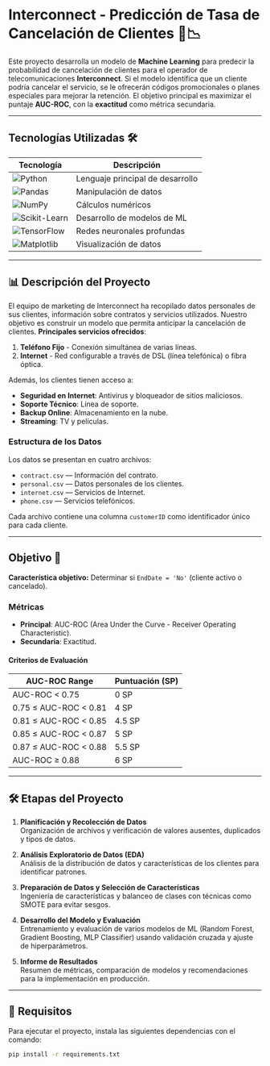 # Interconnect - Predicción de Tasa de Cancelación de Clientes 🚀📉

Este proyecto desarrolla un modelo de **Machine Learning** para predecir la probabilidad de cancelación de clientes para el operador de telecomunicaciones **Interconnect**. Si el modelo identifica que un cliente podría cancelar el servicio, se le ofrecerán códigos promocionales o planes especiales para mejorar la retención. El objetivo principal es maximizar el puntaje **AUC-ROC**, con la **exactitud** como métrica secundaria.

---

## Tecnologías Utilizadas 🛠️

| Tecnología | Descripción |
| --- | --- |
| ![Python](https://img.shields.io/badge/-Python-3776AB?logo=python&logoColor=white&style=for-the-badge) | Lenguaje principal de desarrollo |
| ![Pandas](https://img.shields.io/badge/-Pandas-150458?logo=pandas&logoColor=white&style=for-the-badge) | Manipulación de datos |
| ![NumPy](https://img.shields.io/badge/-NumPy-013243?logo=numpy&logoColor=white&style=for-the-badge) | Cálculos numéricos |
| ![Scikit-Learn](https://img.shields.io/badge/-Scikit%20Learn-F7931E?logo=scikitlearn&logoColor=white&style=for-the-badge) | Desarrollo de modelos de ML |
| ![TensorFlow](https://img.shields.io/badge/-TensorFlow-FF6F00?logo=tensorflow&logoColor=white&style=for-the-badge) | Redes neuronales profundas |
| ![Matplotlib](https://img.shields.io/badge/-Matplotlib-11557C?logo=plotly&logoColor=white&style=for-the-badge) | Visualización de datos |

---

## 📊 Descripción del Proyecto

El equipo de marketing de Interconnect ha recopilado datos personales de sus clientes, información sobre contratos y servicios utilizados. Nuestro objetivo es construir un modelo que permita anticipar la cancelación de clientes. **Principales servicios ofrecidos**:

1. **Teléfono Fijo** - Conexión simultánea de varias líneas.
2. **Internet** - Red configurable a través de DSL (línea telefónica) o fibra óptica.

Además, los clientes tienen acceso a:

- **Seguridad en Internet**: Antivirus y bloqueador de sitios maliciosos.
- **Soporte Técnico**: Línea de soporte.
- **Backup Online**: Almacenamiento en la nube.
- **Streaming**: TV y películas.

### Estructura de los Datos

Los datos se presentan en cuatro archivos:

- `contract.csv` — Información del contrato.
- `personal.csv` — Datos personales de los clientes.
- `internet.csv` — Servicios de Internet.
- `phone.csv` — Servicios telefónicos.

Cada archivo contiene una columna `customerID` como identificador único para cada cliente.

---

## Objetivo 📌

**Característica objetivo:** Determinar si `EndDate = 'No'` (cliente activo o cancelado).

### Métricas
- **Principal**: AUC-ROC (Area Under the Curve - Receiver Operating Characteristic).
- **Secundaria**: Exactitud.

#### Criterios de Evaluación
| AUC-ROC Range | Puntuación (SP) |
| ------------- | --------------- |
| AUC-ROC < 0.75 | 0 SP |
| 0.75 ≤ AUC-ROC < 0.81 | 4 SP |
| 0.81 ≤ AUC-ROC < 0.85 | 4.5 SP |
| 0.85 ≤ AUC-ROC < 0.87 | 5 SP |
| 0.87 ≤ AUC-ROC < 0.88 | 5.5 SP |
| AUC-ROC ≥ 0.88 | 6 SP |

---

## 🛠️ Etapas del Proyecto

1. **Planificación y Recolección de Datos**  
   Organización de archivos y verificación de valores ausentes, duplicados y tipos de datos.

2. **Análisis Exploratorio de Datos (EDA)**  
   Análisis de la distribución de datos y características de los clientes para identificar patrones.

3. **Preparación de Datos y Selección de Características**  
   Ingeniería de características y balanceo de clases con técnicas como SMOTE para evitar sesgos.

4. **Desarrollo del Modelo y Evaluación**  
   Entrenamiento y evaluación de varios modelos de ML (Random Forest, Gradient Boosting, MLP Classifier) usando validación cruzada y ajuste de hiperparámetros.

5. **Informe de Resultados**  
   Resumen de métricas, comparación de modelos y recomendaciones para la implementación en producción.

---

## 🚀 Requisitos

Para ejecutar el proyecto, instala las siguientes dependencias con el comando:

```bash
pip install -r requirements.txt
```


<!-- TODO: No comitees tus checkpoints. La idea de Git es poder moverte fluidamente entre tus versiones. Los checkpoints son redundantes. Es más, son malos, porque al comitear un jupyter notebook, podrías estar filtrando información sin darte cuenta. -->
<!-- TODO: Toma tu ipynb y sepáralo en múltiuples archivos, para modularizar tu código. Usa archivos .py, como expliqué en clases y en estos dos videos: https://www.youtube.com/watch?v=rPEyYGG-w3s - https://www.youtube.com/watch?v=MY4nMmF8gOU -->
<!-- TODO: No tienes gitignore. Es super importante tener uno. -->
<!-- TODO: La carpeta .idea tiene información redundante. Ignora las carpetas ocultas (que comienzan con .) a menos que concientemente quieras incluirlas por algún motivo -->
